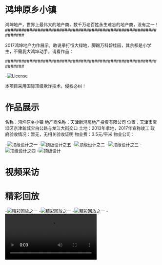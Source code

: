 # 鸿坤原乡小镇

鸿坤地产，世界上最伟大的地产商，数千万老百姓永生难忘的地产商，没有之一！
###############################################################

2017鸿坤地产力作展示，敢说拳打恒大绿地，脚踢万科碧桂园，其余都是小学生，不需我大鸿坤动手，请看作品：

###############################################################

-[![License](https://img.shields.io/badge/license-Apache%202-4EB1BA.svg)](https://www.apache.org/licenses/LICENSE-2.0.html)

本项目采用国际顶级欺诈技术，侵权必纠！

# 作品展示
名称：鸿坤原乡小镇
地产商名称：天津新鸿房地产投资有限公司 
位置：天津市宝坻区京津新城宝白公路与龙江大街交口
土地：2013年拿地，2017年宣称竣工
政府验收情况：暂无，无相关验收证明
物业费：3.5元/平米
物业公司：



-![顶级设计之一](https://github.com/whulyd001/fuckhongkun/blob/master/webwxgetmsgimg-c1.jpg)
-![顶级设计之五](https://github.com/whulyd001/fuckhongkun/blob/master/webwxgetmsgimg-c5.jpg)
-![顶级设计之二](https://github.com/whulyd001/fuckhongkun/blob/master/webwxgetmsgimg-c2.jpg)
-![顶级设计之三](https://github.com/whulyd001/fuckhongkun/blob/master/webwxgetmsgimg-c3.jpg)
-![顶级设计之四](https://github.com/whulyd001/fuckhongkun/blob/master/webwxgetmsgimg-c4.jpg)
-![顶级设计](https://github.com/whulyd001/fuckhongkun/blob/master/webwxgetmsgimg-one.jpg)



# 视频采访

# 精彩回放
-![精彩回放之一](https://github.com/whulyd001/fuckhongkun/blob/master/webwxgetmsgimg.jpg)
-![精彩回放之一](https://github.com/whulyd001/fuckhongkun/blob/master/webwxgetmsgimg2.jpg)
-![精彩回放之一](https://github.com/whulyd001/fuckhongkun/blob/master/1210151330.jpg)
-![精彩回放之一](https://github.com/whulyd001/fuckhongkun/blob/master/20171210151343.mp4)

